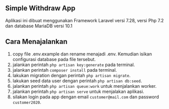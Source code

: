 ## Simple Withdraw App

Aplikasi ini dibuat menggunakan Framework Laravel versi 7.28, versi Php 7.2 dan database MariaDB versi 10.1

## Cara Menajalankan
1. copy file .env.example dan rename menajadi .env. Kemudian isikan configurasi database pada file tersebut.
2. jalankan perintah `php artisan key:generate` pada terminal.
3. jalankan perintah `composer install` pada terminal.
4. lakukan migration dengan perintah `php artisan migrate`.
5. lakukan seed data user dengan perintah `php artisan db:seed`.
6. jalankan perintah `php artisan queue:work` untuk menjalankan worker.
7. jalankan perintah `php artisan serve` untuk menjalakan aplikasi.
8. silakan login pada app dengan email `customer@mail.com` dan password `customer2020`.
